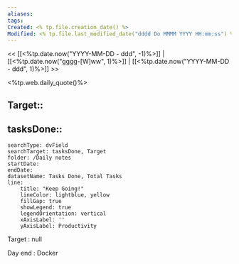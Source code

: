 ```yaml
---
aliases: 
tags: 
Created: <% tp.file.creation_date() %>
Modified: <% tp.file.last_modified_date("dddd Do MMMM YYYY HH:mm:ss") %>
---
```


<< [[<%tp.date.now("YYYY-MM-DD - ddd", -1)%>]] | [[<%tp.date.now("gggg-[W]ww", 1)%>]] | [[<%tp.date.now("YYYY-MM-DD - ddd", 1)%>]] >>

<%tp.web.daily_quote()%>


Target:: 
- 

tasksDone:: 
- 


```tracker
searchType: dvField
searchTarget: tasksDone, Target
folder: /Daily notes 
startDate:
endDate:
datasetName: Tasks Done, Total Tasks
line:
    title: "Keep Going!"
    lineColor: lightblue, yellow
    fillGap: true
    showLegend: true
    legendOrientation: vertical
    xAxisLabel: ''
    yAxisLabel: Productivity
```
Target : null

Day end : Docker